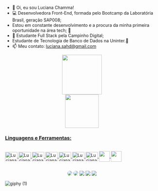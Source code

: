 - 👋 Oi, eu sou Luciana Chamma!
- 💻 Desenvolvedora Front-End, formada pelo Bootcamp da Laboratória Brasil, geração SAP008;
- Estou em constante desenvolvimento e a procura da minha primeira oportunidade na área tech; 👀
-  💞️ Estudante Full Stack pela Campinho Digital;
- Estudante de Tecnologia de Banco de Dados na Uninter.🌱
- 📫 Meu contato: luciana.sahd@gmail.com




<!---
LucianaChamma/LucianaChamma is a ✨ special ✨ repository because its `README.md` (this file) appears on your GitHub profile.
You can click the Preview link to take a look at your changes.
--->
<div align="center">
  <a href="https://github.com/LucianaChamma">
  <div>
  <img height="130em" src="https://github-readme-stats.vercel.app/api?username=LucianaChamma&show_icons=true&theme=jolly&include_all_commits=true&count_private=true"/>
  </div>
  <img height="110em" src="https://github-readme-stats.vercel.app/api/top-langs/?username=LucianaChamma&layout=compact&langs_count=7&theme=jolly&include"/>
</div>
  
### Linguagens e Ferramentas:

<div style="display: inline_block"><br>
  <img align="center" alt="Luciana-HTML" height="30" width="40" src="https://cdn.jsdelivr.net/gh/devicons/devicon/icons/html5/html5-original.svg">
  <img align="center" alt="Luciana-CSS" height="30" width="40" src="https://cdn.jsdelivr.net/gh/devicons/devicon/icons/css3/css3-original.svg">
  <img align="center" alt="Luciana-JS" height="30" width="40" src="https://cdn.jsdelivr.net/gh/devicons/devicon/icons/javascript/javascript-original.svg">
   <img align="center" alt="Luciana-React" height="30" width="40" src=""https://cdn.jsdelivr.net/gh/devicons/devicon/icons/react/react-original.svg">
     <img align="center" alt="Luciana-VSCode" height="30" width="40" src="https://cdn.jsdelivr.net/gh/devicons/devicon/icons/visualstudio/visualstudio-plain.svg">
  <img align="center" alt="Luciana-Figma" height="30" width="40" src="https://cdn.jsdelivr.net/gh/devicons/devicon/icons/figma/figma-original.svg">
  <img align="center" alt="Luciana-Git" height="30" width="40" src="https://cdn.jsdelivr.net/gh/devicons/devicon/icons/git/git-original.svg">
  <img align="center" alt="Luciana-GitHub" height="35" width="35" src="https://user-images.githubusercontent.com/104032202/185528210-64bc3515-1ccd-4b07-8da6-15ab74e93c61.png" style="color: #fff;">
  <img align="center" alt="Luciana-Windows" height="35" width="35" src="https://cdn.jsdelivr.net/gh/devicons/devicon/icons/windows8/windows8-original.svg" style="color: #fff;">
 
  
##

<div align="center"> 
  <a href="https://app.slack.com/client/T0NNB6T0R/C03MUM1ENHM/rimeto_profile/U03N6BZ4VQD" target="_blank"><img src="https://img.shields.io/badge/Slack-4A154B?style=for-the-badge&logo=slack&logoColor=white" style="border-radius:50px;"></a>
  <a href="mailto:lusahd@hotmail.com"_blank"><img src="https://img.shields.io/badge/Microsoft_Outlook-0078D4?style=for-the-badge&logo=microsoft-outlook&logoColor=white" style="border-radius:50px;"></a>
 <a href="https://instagram.com/chammaluciana" target="_blank"><img src="https://img.shields.io/badge/-Instagram-%23E4405F?style=for-the-badge&logo=instagram&logoColor=white" target="_blank"></a>
  <a href = "mailto:luciana.sahd@gmail.com"><img src="https://img.shields.io/badge/-Gmail-%23333?style=for-the-badge&logo=gmail&logoColor=white" target="_blank"></a>
  <a href="www.linkedin.com/in/luciana-sahd-chamma-baptista" target="_blank"><img src="https://img.shields.io/badge/-LinkedIn-%230077B5?style=for-the-badge&logo=linkedin&logoColor=white" target="_blank"></a>
 	
</div>


![giphy (1)](https://user-images.githubusercontent.com/107868796/195154818-578a76ac-5748-4e89-9876-2e3577b51f23.gif)





